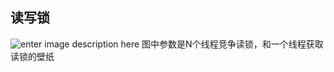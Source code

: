 ## 读写锁
![enter image description here](https://lh3.googleusercontent.com/-qinszIIF6dtOz8LrJeCDC8UjPn4_0pYB21hLgPWiFAW19b_5_rAwPnkXB93g_Wk-_KjybZGvM4N)
图中参数是N个线程竞争读锁，和一个线程获取读锁的壁纸
<!--stackedit_data:
eyJoaXN0b3J5IjpbNTU1MTQ5MDIzLDkxODY4MzYwNyw3MzA5OT
gxMTZdfQ==
-->